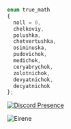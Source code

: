 ```js
enum true_math
{
  noll = 0,
  chelkoviy,
  polushka,
  chetvertushka,
  osiminuska,
  pudovichok,
  medichok,
  ceryabrychok,
  zolotnichok,
  devyatnichok,
  decyatnichok
};
```

[![Discord Presence](https://lanyard.cnrad.dev/api/701841462937255997)](https://discord.com/users/701841462937255997)

                    

<img src="https://komarev.com/ghpvc/?username=Eirxne&label=Ziyaretçi%20Sayısı&color=351c75" alt="Eirene" />

